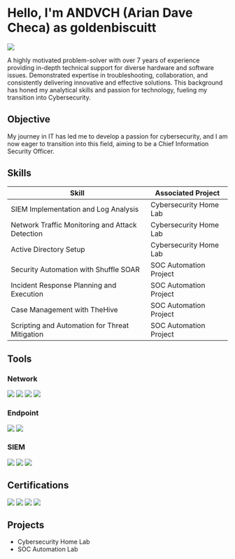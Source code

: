 # Hello, I'm ANDVCH (Arian Dave Checa) as goldenbiscuitt
<a href="https://linkedin.com/in/adcheca"><img src="https://img.shields.io/badge/-LinkedIn-0072b1?&style=for-the-badge&logo=linkedin&logoColor=white" /></a>

A highly motivated problem-solver with over 7 years of experience providing in-depth technical support for diverse hardware and software issues. Demonstrated expertise in troubleshooting, collaboration, and consistently delivering innovative and effective solutions. This background has honed my analytical skills and passion for technology, fueling my transition into Cybersecurity.

## Objective

My journey in IT has led me to develop a passion for cybersecurity, and I am now eager to transition into this field, aiming to be a Chief Information Security Officer.

## Skills

| Skill                                         | Associated Project         |
|-----------------------------------------------|----------------------------|
| SIEM Implementation and Log Analysis          | Cybersecurity Home Lab|
| Network Traffic Monitoring and Attack Detection | Cybersecurity Home Lab|
| Active Directory Setup                        | Cybersecurity Home Lab|
| Security Automation with Shuffle SOAR         | SOC Automation Project|
| Incident Response Planning and Execution      | SOC Automation Project|
| Case Management with TheHive                  | SOC Automation Project|
| Scripting and Automation for Threat Mitigation | SOC Automation Project|

## Tools
### Network
<div>
    <img src="https://img.shields.io/badge/-Wireshark-1679A7?&style=for-the-badge&logo=Wireshark&logoColor=white" />
    <img src="https://img.shields.io/badge/-Suricata-EF3B2D?&style=for-the-badge&logo=Suricata&logoColor=white" />
    <img src="https://img.shields.io/badge/-Zeek-777BB4?&style=for-the-badge&logo=Zeek&logoColor=white" />
    <img src="https://img.shields.io/badge/-Snort-red?style=for-the-badge&logo=snort&logoColor=white" />
</div>

### Endpoint
<div>
    <img src="https://img.shields.io/badge/-Microsoft_Defender_for_Endpoint-00A4EF?&style=for-the-badge&logo=Microsoft&logoColor=white" />
    <img src="https://img.shields.io/badge/-Velociraptor-4B275F?&style=for-the-badge&logo=Velociraptor&logoColor=white" />
</div>

### SIEM
<div>
    <img src="https://img.shields.io/badge/-Wazuh-blue?style=for-the-badge&logo=wazuh&logoColor=white" />
    <img src="https://img.shields.io/badge/-Splunk-000000?&style=for-the-badge&logo=Splunk&logoColor=white" />
    <img src="https://img.shields.io/badge/-Elastic-005571?&style=for-the-badge&logo=Elastic&logoColor=white" />
</div>

## Certifications
<div>
<img src="https://img.shields.io/badge/-Cybersecurity-white?style=for-the-badge&logo=Google&logoColor=red" />
<img src="https://img.shields.io/badge/-Information%20Literacy-blue?style=for-the-badge&logo=linkedin&logoColor=white" />
<img src="https://img.shields.io/badge/-Introduction%20to%20CIP-purple?style=for-the-badge&logo=opswat&logoColor=white" />
<img src="https://img.shields.io/badge/-CC%20Domain%20Completion-99CC33?style=for-the-badge&logo=isc2&logoColor=white" />
</div>

## Projects
- Cybersecurity Home Lab
- SOC Automation Lab
